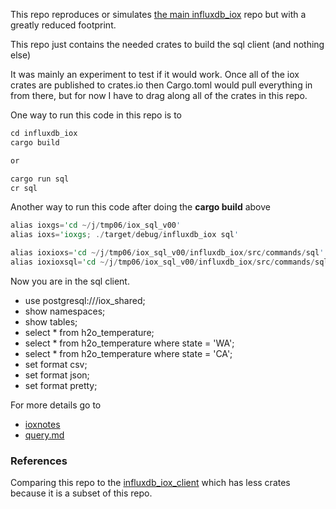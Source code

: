 
This repo reproduces or simulates
[the main influxdb_iox](https://github.com/influxdata/influxdb_iox)
repo but with a greatly reduced footprint.

This repo just contains the needed crates to build the sql client (and nothing else)

It was mainly an experiment to test if it would work.  Once all of the iox crates are published to crates.io then Cargo.toml would pull everything in from there, but for now I have to drag along all of the crates in this repo.

One way to run this code in this repo is to

```rust
cd influxdb_iox
cargo build

or

cargo run sql
cr sql
```

Another way to run this code after doing the **cargo build** above

```rust
alias ioxgs='cd ~/j/tmp06/iox_sql_v00'
alias ioxs='ioxgs; ./target/debug/influxdb_iox sql'

alias ioxioxs='cd ~/j/tmp06/iox_sql_v00/influxdb_iox/src/commands/sql'
alias ioxioxsql='cd ~/j/tmp06/iox_sql_v00/influxdb_iox/src/commands/sql'
```

Now you are in the sql client.

* use postgresql:///iox_shared;
* show namespaces;
* show tables;
* select * from h2o_temperature;
* select * from h2o_temperature where state = 'WA';
* select * from h2o_temperature where state = 'CA';
* set format csv;
* set format json;
* set format pretty;

For more details go to

* [ioxnotes](https://github.com/stormasm/ioxnotes)
* [query.md](https://github.com/stormasm/ioxnotes/blob/main/query.md)

### References

Comparing this repo to the
[influxdb_iox_client](https://github.com/stormasm/influxdb_iox_client)
which has less crates because it is a subset of this repo.
